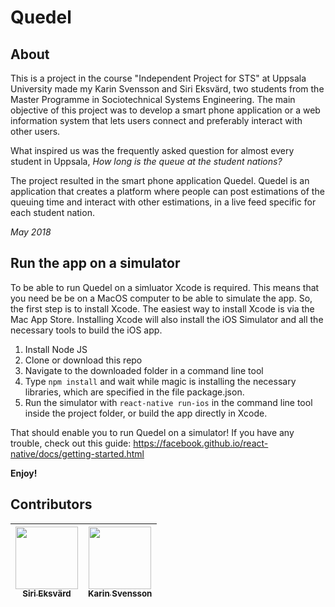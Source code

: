 # Quedel

## About
This is a project in the course "Independent Project for STS" at Uppsala University made my Karin Svensson and Siri Eksvärd, two students from the Master Programme in Sociotechnical Systems Engineering. The main objective of this project was to develop a smart phone application or a web information system that lets users connect and preferably interact with other users.

What inspired us was the frequently asked question for almost every student in Uppsala, *How long is the queue at the student nations?*

The project resulted in the smart phone application Quedel. Quedel is an application that creates a platform where people can post estimations of the queuing time and interact with other estimations, in a live feed specific for each student nation.

*May 2018*

## Run the app on a simulator
To be able to run Quedel on a simluator Xcode is required. This means that you need be be on a MacOS computer to be able to simulate the app. So, the first step is to install Xcode. The easiest way to install Xcode is via the Mac App Store. Installing Xcode will also install the iOS Simulator and all the necessary tools to build the iOS app.

1. Install Node JS
2. Clone or download this repo
3. Navigate to the downloaded folder in a command line tool
4. Type ```npm install``` and wait while magic is installing the necessary libraries, which are specified in the file package.json.
5. Run the simulator with ```react-native run-ios``` in the command line tool inside the project folder, or build the app directly in Xcode.

That should enable you to run Quedel on a simulator! If you have any trouble, check out this guide: https://facebook.github.io/react-native/docs/getting-started.html

**Enjoy!**

## Contributors

<!-- ALL-CONTRIBUTORS-LIST:START - Do not remove or modify this section -->
<!-- prettier-ignore -->
[<img src="https://avatars1.githubusercontent.com/u/33425634?s=460&v=4" width="100px;"/><br /><sub><b>Siri Eksvärd</b></sub>](https://github.com/siriek) | [<img src="https://avatars1.githubusercontent.com/u/29158573?s=400&v=4" width="100px;"/><br /><sub><b>Karin Svensson](https://github.com/kejrun)</b></sub> |
| :---: | :---: |

<!-- ALL-CONTRIBUTORS-LIST:END -->
